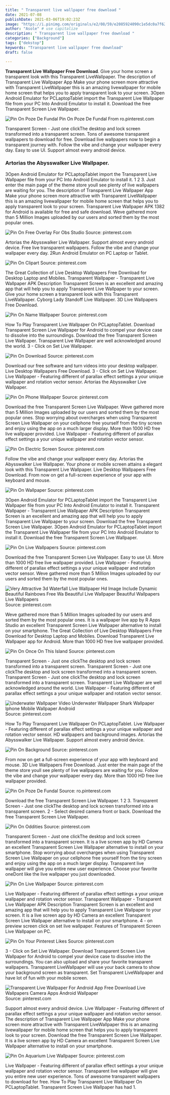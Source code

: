 ```yaml
---
title: " Transparent live wallpaper free download "
date: 2021-07-08
publishDate: 2021-03-06T19:02:23Z
image: "https://i.pinimg.com/originals/e2/08/59/e2085924090c1e5dc0a7f62819a43f13.jpg"
author: "Asole" # use capitalize
description: " Transparent live wallpaper free download "
categories: ["Background"]
tags: ["dekstop"]
keywords: "Transparent live wallpaper free download"
draft: false

---
```



**Transparent Live Wallpaper Free Download**. Give your home screen a transparent look with this Transparent LiveWallpaper. The description of Transparent Live Wallpaper App Make your phone screen more attractive with Transparent LiveWallpaper this is an amazing livewallpaper for mobile home screen that helps you to apply transparent look to your screen. 3Open Android Emulator for PCLaptopTablet import the Transparent Live Wallpaper file from your PC Into Android Emulator to install it. Download the free Transparent Screen Live Wallpaper.

![Pin On Poze De Fundal](https://i.pinimg.com/originals/72/c0/6e/72c06e2dacf7e91b2cec7a1d0aa19af2.jpg "Pin On Poze De Fundal")
Pin On Poze De Fundal From ro.pinterest.com


Transparent Screen - Just one clickThe desktop and lock screen transformed into a transparent screen. Tons of awesome transparent wallpapers to download for free. Download live wallpapers now to begin a transparent journey with. Follow the vibe and change your wallpaper every day. Easy to use UI. Support almost every android device.

### Artorias the Abysswalker Live Wallpaper.

3Open Android Emulator for PCLaptopTablet import the Transparent Live Wallpaper file from your PC Into Android Emulator to install it. 1 2 3. Just enter the main page of the theme store youll see plenty of live wallpapers are waiting for you. The description of Transparent Live Wallpaper App Make your phone screen more attractive with Transparent LiveWallpaper this is an amazing livewallpaper for mobile home screen that helps you to apply transparent look to your screen. Transparent Live Wallpaper APK 1382 for Android is available for free and safe download. Weve gathered more than 5 Million Images uploaded by our users and sorted them by the most popular ones.


![Pin On Free Overlay For Obs Studio](https://i.pinimg.com/474x/1a/dd/0d/1add0d17fb6a03ce15e969782e2df3c8.jpg "Pin On Free Overlay For Obs Studio")
Source: pinterest.com

Artorias the Abysswalker Live Wallpaper. Support almost every android device. Free live transparent wallpapers. Follow the vibe and change your wallpaper every day. 2Run Android Emulator on PC Laptop or Tablet.

![Pin On Clipart](https://i.pinimg.com/originals/4a/16/cd/4a16cda4cc3dddfa8e5b6a0e5e9ad0c0.png "Pin On Clipart")
Source: pinterest.com

The Great Collection of Live Desktop Wallpapers Free Download for Desktop Laptop and Mobiles. Transparent Wallpaper - Transparent Live Wallpaper APK Description Transparent Screen is an excellent and amazing app that will help you to apply Transparent Live Wallpaper to your screen. Give your home screen a transparent look with this Transparent LiveWallpaper. Cyborg Lady Standoff Live Wallpaper. 3D Live Wallpapers Free Download.

![Pin On Name Wallpaper](https://i.pinimg.com/originals/54/4d/7f/544d7f529d40a52e4dbf3b18a4c7b6fa.jpg "Pin On Name Wallpaper")
Source: pinterest.com

How To Play Transparent Live Wallpaper On PCLaptopTablet. Download Transparent Screen Live Wallpaper for Android to compel your device case to dissolve into the surroundings. Download the free Transparent Screen Live Wallpaper. Transparent Live Wallpaper are well acknowledged around the world. 3 - Click on Set Live Wallpaper.

![Pin On Download](https://i.pinimg.com/736x/c5/cb/7a/c5cb7aa228313b8f3ca594177fda19a8.jpg "Pin On Download")
Source: pinterest.com

Download our free software and turn videos into your desktop wallpaper. Live Desktop Wallpapers Free Download. 3 - Click on Set Live Wallpaper. Live Wallpaper - Featuring different of parallax effect settings a your unique wallpaper and rotation vector sensor. Artorias the Abysswalker Live Wallpaper.

![Pin On Phone Wallpaper](https://i.pinimg.com/564x/62/c1/61/62c161995699a8ace097682df18a6277.jpg "Pin On Phone Wallpaper")
Source: pinterest.com

Download the free Transparent Screen Live Wallpaper. Weve gathered more than 5 Million Images uploaded by our users and sorted them by the most popular ones. Stop worrying about overcharges when using Transparent Screen Live Wallpaper on your cellphone free yourself from the tiny screen and enjoy using the app on a much larger display. More than 1000 HD free live wallpaper provided. Live Wallpaper - Featuring different of parallax effect settings a your unique wallpaper and rotation vector sensor.

![Pin On Electric Screen](https://i.pinimg.com/originals/f2/fb/c3/f2fbc3b38bb3fab7c955d043cb0fa456.png "Pin On Electric Screen")
Source: pinterest.com

Follow the vibe and change your wallpaper every day. Artorias the Abysswalker Live Wallpaper. Your phone or mobile screen attains a elegant look with this Transparent Live Wallpaper. Live Desktop Wallpapers Free Download. From now on get a full-screen experience of your app with keyboard and mouse.

![Pin On Wallpaper](https://i.pinimg.com/736x/59/a7/cb/59a7cb0792fecf9c423bad3e996319f2.jpg "Pin On Wallpaper")
Source: pinterest.com

3Open Android Emulator for PCLaptopTablet import the Transparent Live Wallpaper file from your PC Into Android Emulator to install it. Transparent Wallpaper - Transparent Live Wallpaper APK Description Transparent Screen is an excellent and amazing app that will help you to apply Transparent Live Wallpaper to your screen. Download the free Transparent Screen Live Wallpaper. 3Open Android Emulator for PCLaptopTablet import the Transparent Live Wallpaper file from your PC Into Android Emulator to install it. Download the free Transparent Screen Live Wallpaper.

![Pin On Live Wallpapers](https://i.pinimg.com/originals/0d/97/b2/0d97b23c73d75007f3f7afd3a4ac38f3.png "Pin On Live Wallpapers")
Source: pinterest.com

Download the free Transparent Screen Live Wallpaper. Easy to use UI. More than 1000 HD free live wallpaper provided. Live Wallpaper - Featuring different of parallax effect settings a your unique wallpaper and rotation vector sensor. Weve gathered more than 5 Million Images uploaded by our users and sorted them by the most popular ones.

![Very Attractive 3d Waterfall Live Wallpaper Hd Image Include Dynamic Beautiful Rainbows Free Wa Beautiful Live Wallpaper Beautiful Wallpapers Live Wallpapers](https://i.pinimg.com/originals/45/9e/6b/459e6becc0a72b9dffd4fd20d590790d.jpg "Very Attractive 3d Waterfall Live Wallpaper Hd Image Include Dynamic Beautiful Rainbows Free Wa Beautiful Live Wallpaper Beautiful Wallpapers Live Wallpapers")
Source: pinterest.com

Weve gathered more than 5 Million Images uploaded by our users and sorted them by the most popular ones. It is a wallpaper live app by R Apps Studio an excellent Transparent Screen Live Wallpaper alternative to install on your smartphone. The Great Collection of Live Desktop Wallpapers Free Download for Desktop Laptop and Mobiles. Download Transparent Live Wallpaper app for Android. More than 1000 HD free live wallpaper provided.

![Pin On Once On This Island](https://i.pinimg.com/564x/4b/4c/e3/4b4ce30c3041a468c6be65f5dc9fe873.jpg "Pin On Once On This Island")
Source: pinterest.com

Transparent Screen - Just one clickThe desktop and lock screen transformed into a transparent screen. Transparent Screen - Just one clickThe desktop and lock screen transformed into a transparent screen. Transparent Screen - Just one clickThe desktop and lock screen transformed into a transparent screen. Transparent Live Wallpaper are well acknowledged around the world. Live Wallpaper - Featuring different of parallax effect settings a your unique wallpaper and rotation vector sensor.

![Underwater Wallpaper Video Underwater Wallpaper Shark Wallpaper Iphone Mobile Wallpaper Android](https://i.pinimg.com/originals/54/51/78/545178737a9627cf03505bbf60ed2cce.jpg "Underwater Wallpaper Video Underwater Wallpaper Shark Wallpaper Iphone Mobile Wallpaper Android")
Source: pinterest.com

How To Play Transparent Live Wallpaper On PCLaptopTablet. Live Wallpaper - Featuring different of parallax effect settings a your unique wallpaper and rotation vector sensor. HD wallpapers and background images. Artorias the Abysswalker Live Wallpaper. Support almost every android device.

![Pin On Background](https://i.pinimg.com/originals/af/ab/46/afab469eda1d67850271f5df099c7208.jpg "Pin On Background")
Source: pinterest.com

From now on get a full-screen experience of your app with keyboard and mouse. 3D Live Wallpapers Free Download. Just enter the main page of the theme store youll see plenty of live wallpapers are waiting for you. Follow the vibe and change your wallpaper every day. More than 1000 HD free live wallpaper provided.

![Pin On Poze De Fundal](https://i.pinimg.com/originals/72/c0/6e/72c06e2dacf7e91b2cec7a1d0aa19af2.jpg "Pin On Poze De Fundal")
Source: ro.pinterest.com

Download the free Transparent Screen Live Wallpaper. 1 2 3. Transparent Screen - Just one clickThe desktop and lock screen transformed into a transparent screen. 2 - Select desired camera front or back. Download the free Transparent Screen Live Wallpaper.

![Pin On Oddities](https://i.pinimg.com/originals/1b/4b/fa/1b4bfada7ea35b721432ae156a0fc7e2.jpg "Pin On Oddities")
Source: pinterest.com

Transparent Screen - Just one clickThe desktop and lock screen transformed into a transparent screen. It is a live screen app by HD Camera an excellent Transparent Screen Live Wallpaper alternative to install on your smartphone. Stop worrying about overcharges when using Transparent Screen Live Wallpaper on your cellphone free yourself from the tiny screen and enjoy using the app on a much larger display. Transparent live wallpaper will give you entire new user experience. Choose your favorite oneDont like the live wallpaper you just downloaded.

![Pin On Live Wallpaper](https://i.pinimg.com/originals/8e/3d/4c/8e3d4c6ee64b7276449a29a754d05f9d.png "Pin On Live Wallpaper")
Source: pinterest.com

Live Wallpaper - Featuring different of parallax effect settings a your unique wallpaper and rotation vector sensor. Transparent Wallpaper - Transparent Live Wallpaper APK Description Transparent Screen is an excellent and amazing app that will help you to apply Transparent Live Wallpaper to your screen. It is a live screen app by HD Camera an excellent Transparent Screen Live Wallpaper alternative to install on your smartphone. 4 - on preview screen click on set live wallpaper. Features of Transparent Screen Live Wallpaper on PC.

![Pin On Your Pinterest Likes](https://i.pinimg.com/736x/2c/68/ee/2c68ee3ee41e21533ca44ee2f7549580.jpg "Pin On Your Pinterest Likes")
Source: pinterest.com

3 - Click on Set Live Wallpaper. Download Transparent Screen Live Wallpaper for Android to compel your device case to dissolve into the surroundings. You can also upload and share your favorite transparent wallpapers. Transparent LiveWallpaper will use your back camera to show your background screen as transparent. Set Transparent LiveWallpaper and have lot of fun with your mobile screen.

![Transparent Live Wallpaper For Android App Free Download Live Wallpapers Camera Apps Android Wallpaper](https://i.pinimg.com/originals/7f/d3/57/7fd357096cf95c066aa65f09f4cc045e.png "Transparent Live Wallpaper For Android App Free Download Live Wallpapers Camera Apps Android Wallpaper")
Source: pinterest.com

Support almost every android device. Live Wallpaper - Featuring different of parallax effect settings a your unique wallpaper and rotation vector sensor. The description of Transparent Live Wallpaper App Make your phone screen more attractive with Transparent LiveWallpaper this is an amazing livewallpaper for mobile home screen that helps you to apply transparent look to your screen. Download the free Transparent Screen Live Wallpaper. It is a live screen app by HD Camera an excellent Transparent Screen Live Wallpaper alternative to install on your smartphone.

![Pin On Aquarium Live Wallpaper](https://i.pinimg.com/originals/e2/08/59/e2085924090c1e5dc0a7f62819a43f13.jpg "Pin On Aquarium Live Wallpaper")
Source: pinterest.com

Live Wallpaper - Featuring different of parallax effect settings a your unique wallpaper and rotation vector sensor. Transparent live wallpaper will give you entire new user experience. Tons of awesome transparent wallpapers to download for free. How To Play Transparent Live Wallpaper On PCLaptopTablet. Transparent Screen Live Wallpaper has had 1.

